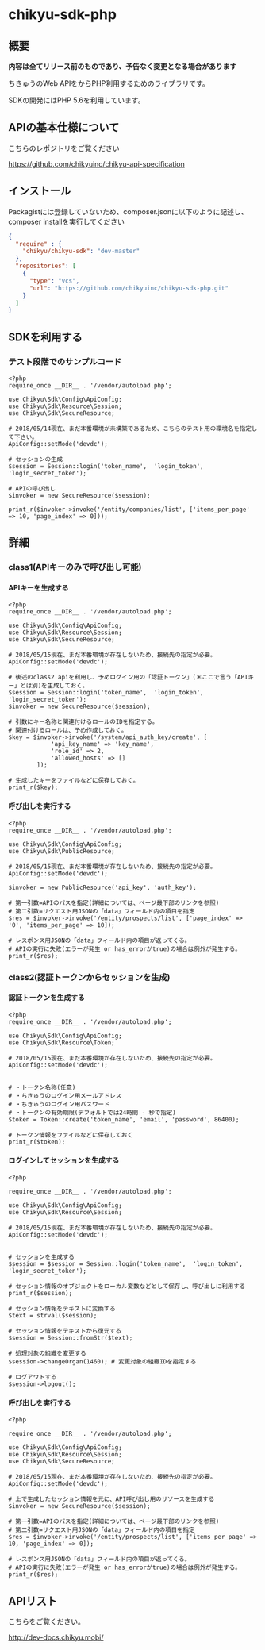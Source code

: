 # chikyu-sdk-php
## 概要
**内容は全てリリース前のものであり、予告なく変更となる場合があります**

ちきゅうのWeb APIをからPHP利用するためのライブラリです。

SDKの開発にはPHP 5.6を利用しています。

## APIの基本仕様について
こちらのレポジトリをご覧ください

https://github.com/chikyuinc/chikyu-api-specification

## インストール
Packagistには登録していないため、composer.jsonに以下のように記述し、composer installを実行してください

```composer.json
{
  "require" : {
    "chikyu/chikyu-sdk": "dev-master"
  },
  "repositories": [
    {
      "type": "vcs",
      "url": "https://github.com/chikyuinc/chikyu-sdk-php.git"
    }
  ]
}
```

## SDKを利用する
### テスト段階でのサンプルコード
```test.php
<?php
require_once __DIR__ . '/vendor/autoload.php';

use Chikyu\Sdk\Config\ApiConfig;
use Chikyu\Sdk\Resource\Session;
use Chikyu\Sdk\SecureResource;

# 2018/05/14現在、まだ本番環境が未構築であるため、こちらのテスト用の環境名を指定して下さい。
ApiConfig::setMode('devdc');

# セッションの生成
$session = Session::login('token_name',  'login_token',  'login_secret_token');

# APIの呼び出し
$invoker = new SecureResource($session);

print_r($invoker->invoke('/entity/companies/list', ['items_per_page' => 10, 'page_index' => 0]));
```

## 詳細
### class1(APIキーのみで呼び出し可能)
#### APIキーを生成する
```token.php
<?php
require_once __DIR__ . '/vendor/autoload.php';

use Chikyu\Sdk\Config\ApiConfig;
use Chikyu\Sdk\Resource\Session;
use Chikyu\Sdk\SecureResource;

# 2018/05/15現在、まだ本番環境が存在しないため、接続先の指定が必要。
ApiConfig::setMode('devdc');

# 後述のclass2 apiを利用し、予めログイン用の「認証トークン」(＊ここで言う「APIキー」とは別)を生成しておく。
$session = Session::login('token_name',  'login_token',  'login_secret_token');
$invoker = new SecureResource($session);

# 引数にキー名称と関連付けるロールのIDを指定する。
# 関連付けるロールは、予め作成しておく。
$key = $invoker->invoke('/system/api_auth_key/create', [
            'api_key_name' => 'key_name',
            'role_id' => 2,
            'allowed_hosts' => []
        ]);

# 生成したキーをファイルなどに保存しておく。
print_r($key);
```

#### 呼び出しを実行する
```invoke_public.php
<?php
require_once __DIR__ . '/vendor/autoload.php';

use Chikyu\Sdk\Config\ApiConfig;
use Chikyu\Sdk\PublicResource;

# 2018/05/15現在、まだ本番環境が存在しないため、接続先の指定が必要。
ApiConfig::setMode('devdc');

$invoker = new PublicResource('api_key', 'auth_key');

# 第一引数=APIのパスを指定(詳細については、ページ最下部のリンクを参照)
# 第二引数=リクエスト用JSONの「data」フィールド内の項目を指定
$res = $invoker->invoke('/entity/prospects/list', ['page_index' => '0', 'items_per_page' => 10]);

# レスポンス用JSONの「data」フィールド内の項目が返ってくる。
# APIの実行に失敗(エラーが発生 or has_errorがtrue)の場合は例外が発生する。
print_r($res);
```

### class2(認証トークンからセッションを生成)
#### 認証トークンを生成する
```create_token.php
<?php
require_once __DIR__ . '/vendor/autoload.php';

use Chikyu\Sdk\Config\ApiConfig;
use Chikyu\Sdk\Resource\Token;

# 2018/05/15現在、まだ本番環境が存在しないため、接続先の指定が必要。
ApiConfig::setMode('devdc');


# ・トークン名称(任意)
# ・ちきゅうのログイン用メールアドレス
# ・ちきゅうのログイン用パスワード
# ・トークンの有効期限(デフォルトでは24時間 - 秒で指定)
$token = Token::create('token_name', 'email', 'password', 86400);

# トークン情報をファイルなどに保存しておく
print_r($token);
```

#### ログインしてセッションを生成する
```create_session.php
<?php

require_once __DIR__ . '/vendor/autoload.php';

use Chikyu\Sdk\Config\ApiConfig;
use Chikyu\Sdk\Resource\Session;

# 2018/05/15現在、まだ本番環境が存在しないため、接続先の指定が必要。
ApiConfig::setMode('devdc');


# セッションを生成する
$session = $session = Session::login('token_name',  'login_token',  'login_secret_token');

# セッション情報のオブジェクトをローカル変数などとして保存し、呼び出しに利用する
print_r($session);

# セッション情報をテキストに変換する
$text = strval($session);

# セッション情報をテキストから復元する
$session = Session::fromStr($text);

# 処理対象の組織を変更する
$session->changeOrgan(1460); # 変更対象の組織IDを指定する

# ログアウトする
$session->logout();
```


#### 呼び出しを実行する
```invoke_secure.php
<?php

require_once __DIR__ . '/vendor/autoload.php';

use Chikyu\Sdk\Config\ApiConfig;
use Chikyu\Sdk\Resource\Session;
use Chikyu\Sdk\SecureResource;

# 2018/05/15現在、まだ本番環境が存在しないため、接続先の指定が必要。
ApiConfig::setMode('devdc');

# 上で生成したセッション情報を元に、API呼び出し用のリソースを生成する
$invoker = new SecureResource($session);

# 第一引数=APIのパスを指定(詳細については、ページ最下部のリンクを参照)
# 第二引数=リクエスト用JSONの「data」フィールド内の項目を指定
$res = $invoker->invoke('/entity/prospects/list', ['items_per_page' => 10, 'page_index' => 0]);

# レスポンス用JSONの「data」フィールド内の項目が返ってくる。
# APIの実行に失敗(エラーが発生 or has_errorがtrue)の場合は例外が発生する。
print_r($res);
```


## APIリスト
こちらをご覧ください。

http://dev-docs.chikyu.mobi/

